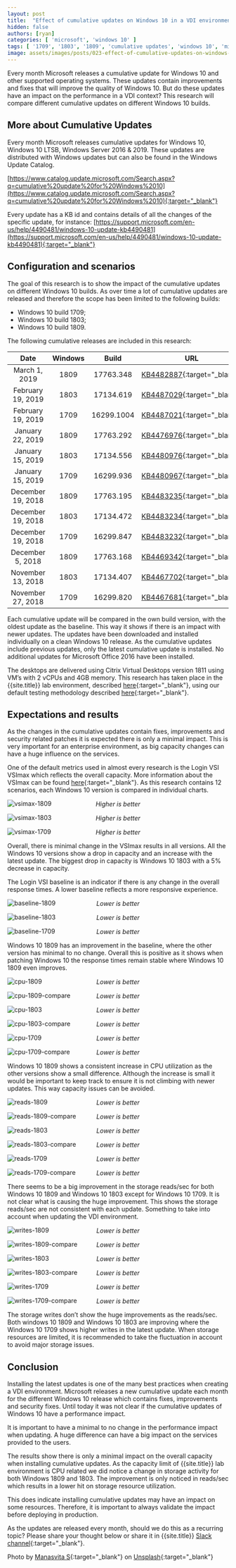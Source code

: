 ```yaml
---
layout: post
title:  "Effect of cumulative updates on Windows 10 in a VDI environment"
hidden: false
authors: [ryan]
categories: [ 'microsoft', 'windows 10' ]
tags: [ '1709', '1803', '1809', 'cumulative updates', 'windows 10', 'microsoft' ]
image: assets/images/posts/023-effect-of-cumulative-updates-on-windows-10-in-a-vdi-environment/023-cu-update-feature-image.png
---
```

Every month Microsoft releases a cumulative update for Windows 10 and other supported operating systems. These updates contain improvements and fixes that will improve the quality of Windows 10. But do these updates have an impact on the performance in a VDI context? This research will compare different cumulative updates on different Windows 10 builds.

## More about Cumulative Updates
Every month Microsoft releases cumulative updates for Windows 10, Windows 10 LTSB, Windows Server 2016 & 2019. These updates are distributed with Windows updates but can also be found in the Windows Update Catalog.

[https://www.catalog.update.microsoft.com/Search.aspx?q=cumulative%20update%20for%20Windows%2010](https://www.catalog.update.microsoft.com/Search.aspx?q=cumulative%20update%20for%20Windows%2010){:target="_blank"}

Every update has a KB id and contains details of all the changes of the specific update, for instance: [https://support.microsoft.com/en-us/help/4490481/windows-10-update-kb4490481](https://support.microsoft.com/en-us/help/4490481/windows-10-update-kb4490481){:target="_blank"}

## Configuration and scenarios
The goal of this research is to show the impact of the cumulative updates on different Windows 10 builds. As over time a lot of cumulative updates are released and therefore the scope has been limited to the following builds:

  * Windows 10 build 1709;
  * Windows 10 build 1803;
  * Windows 10 build 1809.

The following cumulative releases are included in this research:

| Date              | Windows   | Build         | URL                                                                                        |
| :---------------: | :-------: | :-----------: | :----------------------------------------------------------------------------------------: |
| March 1, 2019     | 1809      | 17763.348     | [KB4482887](https://support.microsoft.com/en-us/help/4482887/windows-10-update-kb4482887){:target="_blank"}  |
| February 19, 2019 | 1803      | 17134.619     | [KB4487029](https://support.microsoft.com/en-us/help/4487029/windows-10-update-kb4487029){:target="_blank"}  |
| February 19, 2019 | 1709      | 16299.1004    | [KB4487021](https://support.microsoft.com/en-us/help/4487021/windows-10-update-kb4487021){:target="_blank"}  |
| January 22, 2019  | 1809      | 17763.292     | [KB4476976](https://support.microsoft.com/en-us/help/4476976/windows-10-update-kb4476976){:target="_blank"}  |
| January 15, 2019  | 1803      | 17134.556     | [KB4480976](https://support.microsoft.com/en-us/help/4480976){:target="_blank"}                              |
| January 15, 2019  | 1709      | 16299.936     | [KB4480967](https://support.microsoft.com/en-us/help/4480967){:target="_blank"}                              |
| December 19, 2018 | 1809      | 17763.195     | [KB4483235](https://support.microsoft.com/en-us/help/4483235){:target="_blank"}                              |
| December 19, 2018 | 1803      | 17134.472     | [KB4483234](https://support.microsoft.com/en-us/help/4483234){:target="_blank"}                              |
| December 19, 2018 | 1709      | 16299.847     | [KB4483232](https://support.microsoft.com/en-us/help/4483232){:target="_blank"}                              |
| December 5, 2018  | 1809      | 17763.168     | [KB4469342](https://support.microsoft.com/en-us/help/4469342){:target="_blank"}                              |
| November 13, 2018 | 1803      | 17134.407     | [KB4467702](https://support.microsoft.com/en-us/help/4467702){:target="_blank"}                              |
| November 27, 2018 | 1709      | 16299.820     | [KB4467681](https://support.microsoft.com/en-us/help/4467681){:target="_blank"}                              |

Each cumulative update will be compared in the own build version, with the oldest update as the baseline. This way it shows if there is an impact with newer updates. The updates have been downloaded and installed individually on a clean Windows 10 release. As the cumulative updates include previous updates, only the latest cumulative update is installed. No additional updates for Microsoft Office 2016 have been installed.

The desktops are delivered using Citrix Virtual Desktops version 1811 using VM’s with 2 vCPUs and 4GB memory. This research has taken place in the {{site.title}} lab environment, described [here]({{site.baseurl}}/architecture-and-hardware-setup-overview-2018){:target="_blank"}, using our default testing methodology described [here]({{site.baseurl}}/insight-in-the-testing-methodology){:target="_blank"}.

## Expectations and results
As the changes in the cumulative updates contain fixes, improvements and security related patches it is expected there is only a minimal impact. This is very important for an enterprise environment, as big capacity changes can have a huge influence on the services.

One of the default metrics used in almost every research is the Login VSI VSImax which reflects the overall capacity. More information about the VSImax can be found [here](https://www.loginvsi.com/blog-alias/login-vsi/481-calculating-maximum-virtual-desktop-capacity-vsimax-explained){:target="_blank"}. As this research contains 12 scenarios, each Windows 10 version is compared in individual charts.

![vsimax-1809]({{site.baseurl}}/assets/images/posts/023-effect-of-cumulative-updates-on-windows-10-in-a-vdi-environment/023-cu-update-1809-vsimax.png)
<p align="center" style="margin-top: -30px;" >
  <i>Higher is better</i>
</p>

![vsimax-1803]({{site.baseurl}}/assets/images/posts/023-effect-of-cumulative-updates-on-windows-10-in-a-vdi-environment/023-cu-update-1803-vsimax.png)
<p align="center" style="margin-top: -30px;" >
  <i>Higher is better</i>
</p>

![vsimax-1709]({{site.baseurl}}/assets/images/posts/023-effect-of-cumulative-updates-on-windows-10-in-a-vdi-environment/023-cu-update-1709-vsimax.png)
<p align="center" style="margin-top: -30px;" >
  <i>Higher is better</i>
</p>

Overall, there is minimal change in the VSImax results in all versions. All the Windows 10 versions show a drop in capacity and an increase with the latest update. The biggest drop in capacity is Windows 10 1803 with a 5% decrease in capacity.

The Login VSI baseline is an indicator if there is any change in the overall response times. A lower baseline reflects a more responsive experience.

![baseline-1809]({{site.baseurl}}/assets/images/posts/023-effect-of-cumulative-updates-on-windows-10-in-a-vdi-environment/023-cu-update-1809-baseline.png)
<p align="center" style="margin-top: -30px;" >
  <i>Lower is better</i>
</p>

![baseline-1803]({{site.baseurl}}/assets/images/posts/023-effect-of-cumulative-updates-on-windows-10-in-a-vdi-environment/023-cu-update-1803-baseline.png)
<p align="center" style="margin-top: -30px;" >
  <i>Lower is better</i>
</p>

![baseline-1709]({{site.baseurl}}/assets/images/posts/023-effect-of-cumulative-updates-on-windows-10-in-a-vdi-environment/023-cu-update-1709-baseline.png)
<p align="center" style="margin-top: -30px;" >
  <i>Lower is better</i>
</p>

Windows 10 1809 has an improvement in the baseline, where the other version has minimal to no change. Overall this is positive as it shows when patching Windows 10 the response times remain stable where Windows 10 1809 even improves.

![cpu-1809]({{site.baseurl}}/assets/images/posts/023-effect-of-cumulative-updates-on-windows-10-in-a-vdi-environment/023-cu-update-1809-host-cpu.png)
<p align="center" style="margin-top: -30px;" >
  <i>Lower is better</i>
</p>

![cpu-1809-compare]({{site.baseurl}}/assets/images/posts/023-effect-of-cumulative-updates-on-windows-10-in-a-vdi-environment/023-cu-update-1809-host-cpu-compare.png)
<p align="center" style="margin-top: -30px;" >
  <i>Lower is better</i>
</p>

![cpu-1803]({{site.baseurl}}/assets/images/posts/023-effect-of-cumulative-updates-on-windows-10-in-a-vdi-environment/023-cu-update-1803-host-cpu.png)
<p align="center" style="margin-top: -30px;" >
  <i>Lower is better</i>
</p>

![cpu-1803-compare]({{site.baseurl}}/assets/images/posts/023-effect-of-cumulative-updates-on-windows-10-in-a-vdi-environment/023-cu-update-1803-host-cpu-compare.png)
<p align="center" style="margin-top: -30px;" >
  <i>Lower is better</i>
</p>

![cpu-1709]({{site.baseurl}}/assets/images/posts/023-effect-of-cumulative-updates-on-windows-10-in-a-vdi-environment/023-cu-update-1709-host-cpu.png)
<p align="center" style="margin-top: -30px;" >
  <i>Lower is better</i>
</p>

![cpu-1709-compare]({{site.baseurl}}/assets/images/posts/023-effect-of-cumulative-updates-on-windows-10-in-a-vdi-environment/023-cu-update-1709-host-cpu-compare.png)
<p align="center" style="margin-top: -30px;" >
  <i>Lower is better</i>
</p>

Windows 10 1809 shows a consistent increase in CPU utilization as the other versions show a small difference. Although the increase is small it would be important to keep track to ensure it is not climbing with newer updates. This way capacity issues can be avoided.

![reads-1809]({{site.baseurl}}/assets/images/posts/023-effect-of-cumulative-updates-on-windows-10-in-a-vdi-environment/023-cu-update-1809-host-reads.png)
<p align="center" style="margin-top: -30px;" >
  <i>Lower is better</i>
</p>

![reads-1809-compare]({{site.baseurl}}/assets/images/posts/023-effect-of-cumulative-updates-on-windows-10-in-a-vdi-environment/023-cu-update-1809-host-reads-compare.png)
<p align="center" style="margin-top: -30px;" >
  <i>Lower is better</i>
</p>

![reads-1803]({{site.baseurl}}/assets/images/posts/023-effect-of-cumulative-updates-on-windows-10-in-a-vdi-environment/023-cu-update-1803-host-reads.png)
<p align="center" style="margin-top: -30px;" >
  <i>Lower is better</i>
</p>

![reads-1803-compare]({{site.baseurl}}/assets/images/posts/023-effect-of-cumulative-updates-on-windows-10-in-a-vdi-environment/023-cu-update-1803-host-reads-compare.png)
<p align="center" style="margin-top: -30px;" >
  <i>Lower is better</i>
</p>

![reads-1709]({{site.baseurl}}/assets/images/posts/023-effect-of-cumulative-updates-on-windows-10-in-a-vdi-environment/023-cu-update-1709-host-reads.png)
<p align="center" style="margin-top: -30px;" >
  <i>Lower is better</i>
</p>

![reads-1709-compare]({{site.baseurl}}/assets/images/posts/023-effect-of-cumulative-updates-on-windows-10-in-a-vdi-environment/023-cu-update-1709-host-reads-compare.png)
<p align="center" style="margin-top: -30px;" >
  <i>Lower is better</i>
</p>

There seems to be a big improvement in the storage reads/sec for both Windows 10 1809 and Windows 10 1803 except for Windows 10 1709. It is not clear what is causing the huge improvement. This shows the storage reads/sec are not consistent with each update. Something to take into account when updating the VDI environment.

![writes-1809]({{site.baseurl}}/assets/images/posts/023-effect-of-cumulative-updates-on-windows-10-in-a-vdi-environment/023-cu-update-1809-host-writes.png)
<p align="center" style="margin-top: -30px;" >
  <i>Lower is better</i>
</p>

![writes-1809-compare]({{site.baseurl}}/assets/images/posts/023-effect-of-cumulative-updates-on-windows-10-in-a-vdi-environment/023-cu-update-1809-host-writes-compare.png)
<p align="center" style="margin-top: -30px;" >
  <i>Lower is better</i>
</p>

![writes-1803]({{site.baseurl}}/assets/images/posts/023-effect-of-cumulative-updates-on-windows-10-in-a-vdi-environment/023-cu-update-1803-host-writes.png)
<p align="center" style="margin-top: -30px;" >
  <i>Lower is better</i>
</p>

![writes-1803-compare]({{site.baseurl}}/assets/images/posts/023-effect-of-cumulative-updates-on-windows-10-in-a-vdi-environment/023-cu-update-1803-host-writes-compare.png)
<p align="center" style="margin-top: -30px;" >
  <i>Lower is better</i>
</p>

![writes-1709]({{site.baseurl}}/assets/images/posts/023-effect-of-cumulative-updates-on-windows-10-in-a-vdi-environment/023-cu-update-1709-host-writes.png)
<p align="center" style="margin-top: -30px;" >
  <i>Lower is better</i>
</p>

![writes-1709-compare]({{site.baseurl}}/assets/images/posts/023-effect-of-cumulative-updates-on-windows-10-in-a-vdi-environment/023-cu-update-1709-host-writes-compare.png)
<p align="center" style="margin-top: -30px;" >
  <i>Lower is better</i>
</p>

The storage writes don’t show the huge improvements as the reads/sec. Both windows 10 1809 and Windows 10 1803 are improving where the Windows 10 1709 shows higher writes in the latest update. When storage resources are limited, it is recommended to take the fluctuation in account to avoid major storage issues.

## Conclusion
Installing the latest updates is one of the many best practices when creating a VDI environment. Microsoft releases a new cumulative update each month for the different Windows 10 release which contains fixes, improvements and security fixes. Until today it was not clear if the cumulative updates of Windows 10 have a performance impact.

It is important to have a minimal to no change in the performance impact when updating. A huge difference can have a big impact on the services provided to the users.

The results show there is only a minimal impact on the overall capacity when installing cumulative updates. As the capacity limit of {{site.title}} lab environment is CPU related we did notice a change in storage activity for both Windows 1809 and 1803. The improvement is only noticed in reads/sec which results in a lower hit on storage resource utilization.

This does indicate installing cumulative updates may have an impact on some resources. Therefore, it is important to always validate the impact before deploying in production.

As the updates are released every month, should we do this as a recurring topic? Please share your thought below or share it in {{site.title}} [Slack channel](https://{{site.title}}.slack.com){:target="_blank"}.

Photo by [Manasvita S](https://unsplash.com/photos/9q5vptiE2TY?utm_source=unsplash&utm_medium=referral&utm_content=creditCopyText){:target="_blank"} on [Unsplash](https://unsplash.com/search/photos/month?utm_source=unsplash&utm_medium=referral&utm_content=creditCopyText){:target="_blank"}